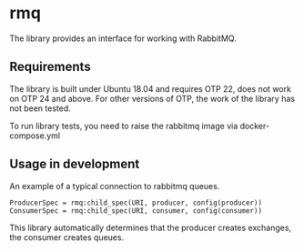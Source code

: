 rmq
=====

The library provides an interface for working with RabbitMQ.

Requirements
--------------------

The library is built under Ubuntu 18.04 and requires OTP 22, does not work on OTP 24 and above. For other versions of OTP, the work of the library has not been tested.

To run library tests, you need to raise the rabbitmq image via docker-compose.yml

Usage in development
--------------------

An example of a typical connection to rabbitmq queues. 
```
ProducerSpec = rmq:child_spec(URI, producer, config(producer))
ConsumerSpec = rmq:child_spec(URI, consumer, config(consumer))
```

This library automatically determines that the producer creates exchanges, the consumer creates queues.

